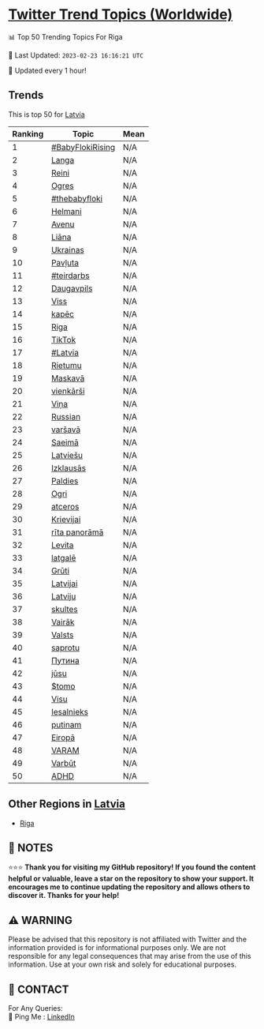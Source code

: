 [Twitter Trend Topics (Worldwide)](https://github.com/ErcinDedeoglu/Twitter-Trend-Topics)
==========


📊 Top 50 Trending Topics For Riga

📆 Last Updated: `2023-02-23 16:16:21 UTC`

🔧 Updated every 1 hour!


## Trends

This is top 50 for [Latvia](</Latvia>)

| Ranking | Topic | Mean |
| ------- | ------------ | ------------ |
| 1 | [#BabyFlokiRising](http://twitter.com/search?q=%23BabyFlokiRising) | N/A |
| 2 | [Langa](http://twitter.com/search?q=Langa) | N/A |
| 3 | [Reini](http://twitter.com/search?q=Reini) | N/A |
| 4 | [Ogres](http://twitter.com/search?q=Ogres) | N/A |
| 5 | [#thebabyfloki](http://twitter.com/search?q=%23thebabyfloki) | N/A |
| 6 | [Helmani](http://twitter.com/search?q=Helmani) | N/A |
| 7 | [Avenu](http://twitter.com/search?q=Avenu) | N/A |
| 8 | [Liāna](http://twitter.com/search?q=Li%c4%81na) | N/A |
| 9 | [Ukrainas](http://twitter.com/search?q=Ukrainas) | N/A |
| 10 | [Pavļuta](http://twitter.com/search?q=Pav%c4%bcuta) | N/A |
| 11 | [#teirdarbs](http://twitter.com/search?q=%23teirdarbs) | N/A |
| 12 | [Daugavpils](http://twitter.com/search?q=Daugavpils) | N/A |
| 13 | [Viss](http://twitter.com/search?q=Viss) | N/A |
| 14 | [kapēc](http://twitter.com/search?q=kap%c4%93c) | N/A |
| 15 | [Riga](http://twitter.com/search?q=Riga) | N/A |
| 16 | [TikTok](http://twitter.com/search?q=TikTok) | N/A |
| 17 | [#Latvia](http://twitter.com/search?q=%23Latvia) | N/A |
| 18 | [Rietumu](http://twitter.com/search?q=Rietumu) | N/A |
| 19 | [Maskavā](http://twitter.com/search?q=Maskav%c4%81) | N/A |
| 20 | [vienkārši](http://twitter.com/search?q=vienk%c4%81r%c5%a1i) | N/A |
| 21 | [Viņa](http://twitter.com/search?q=Vi%c5%86a) | N/A |
| 22 | [Russian](http://twitter.com/search?q=Russian) | N/A |
| 23 | [varšavā](http://twitter.com/search?q=var%c5%a1av%c4%81) | N/A |
| 24 | [Saeimā](http://twitter.com/search?q=Saeim%c4%81) | N/A |
| 25 | [Latviešu](http://twitter.com/search?q=Latvie%c5%a1u) | N/A |
| 26 | [Izklausās](http://twitter.com/search?q=Izklaus%c4%81s) | N/A |
| 27 | [Paldies](http://twitter.com/search?q=Paldies) | N/A |
| 28 | [Ogri](http://twitter.com/search?q=Ogri) | N/A |
| 29 | [atceros](http://twitter.com/search?q=atceros) | N/A |
| 30 | [Krievijai](http://twitter.com/search?q=Krievijai) | N/A |
| 31 | [rīta panorāmā](http://twitter.com/search?q=r%c4%abta+panor%c4%81m%c4%81) | N/A |
| 32 | [Levita](http://twitter.com/search?q=Levita) | N/A |
| 33 | [latgalē](http://twitter.com/search?q=latgal%c4%93) | N/A |
| 34 | [Grūti](http://twitter.com/search?q=Gr%c5%abti) | N/A |
| 35 | [Latvijai](http://twitter.com/search?q=Latvijai) | N/A |
| 36 | [Latviju](http://twitter.com/search?q=Latviju) | N/A |
| 37 | [skultes](http://twitter.com/search?q=skultes) | N/A |
| 38 | [Vairāk](http://twitter.com/search?q=Vair%c4%81k) | N/A |
| 39 | [Valsts](http://twitter.com/search?q=Valsts) | N/A |
| 40 | [saprotu](http://twitter.com/search?q=saprotu) | N/A |
| 41 | [Путина](http://twitter.com/search?q=%d0%9f%d1%83%d1%82%d0%b8%d0%bd%d0%b0) | N/A |
| 42 | [jūsu](http://twitter.com/search?q=j%c5%absu) | N/A |
| 43 | [$tomo](http://twitter.com/search?q=%24tomo) | N/A |
| 44 | [Visu](http://twitter.com/search?q=Visu) | N/A |
| 45 | [Iesalnieks](http://twitter.com/search?q=Iesalnieks) | N/A |
| 46 | [putinam](http://twitter.com/search?q=putinam) | N/A |
| 47 | [Eiropā](http://twitter.com/search?q=Eirop%c4%81) | N/A |
| 48 | [VARAM](http://twitter.com/search?q=VARAM) | N/A |
| 49 | [Varbūt](http://twitter.com/search?q=Varb%c5%abt) | N/A |
| 50 | [ADHD](http://twitter.com/search?q=ADHD) | N/A |



## Other Regions in [Latvia](</Latvia>)

* [Riga](</Latvia/Riga.md>)



## 📝 NOTES

⭐⭐⭐ **Thank you for visiting my GitHub repository! If you found the content helpful or valuable, leave a star on the repository to show your support. It encourages me to continue updating the repository and allows others to discover it. Thanks for your help!**


## ⚠️ WARNING

Please be advised that this repository is not affiliated with Twitter and the information provided is for informational purposes only. We are not responsible for any legal consequences that may arise from the use of this information. Use at your own risk and solely for educational purposes.


## 📨 CONTACT

 For Any Queries:  
            🏓 Ping Me : [LinkedIn](https://www.linkedin.com/in/ercindedeoglu/)
